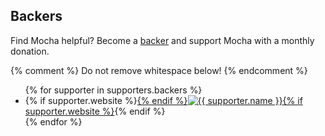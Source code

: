 ## Backers

Find Mocha helpful? Become a [backer](https://opencollective.com/mochajs#support) and support Mocha with a monthly donation.

{% comment %}
Do not remove whitespace below!
{% endcomment %}

<ul class="image-list faded-images" id="backers">
{% for supporter in supporters.backers %}<li>{% if supporter.website %}<a href="{{ supporter.website }}" target="_blank" rel="noopener" title="{{ supporter.name }}">{% endif %}<img src="{{ supporter.avatar }}" alt="{{ supporter.name }}" />{% if supporter.website %}</a>{% endif %}</li>{% endfor %}
</ul>
